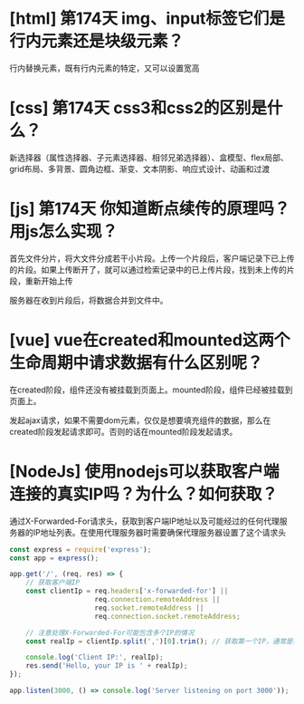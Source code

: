 # [html] 第174天 img、input标签它们是行内元素还是块级元素？

行内替换元素，既有行内元素的特定，又可以设置宽高

# [css] 第174天 css3和css2的区别是什么？

新选择器（属性选择器、子元素选择器、相邻兄弟选择器）、盒模型、flex局部、grid布局、多背景、圆角边框、渐变、文本阴影、响应式设计、动画和过渡

# [js] 第174天 你知道断点续传的原理吗？用js怎么实现？

首先文件分片，将大文件分成若干小片段。上传一个片段后，客户端记录下已上传的片段。如果上传断开了，就可以通过检索记录中的已上传片段，找到未上传的片段，重新开始上传

服务器在收到片段后，将数据合并到文件中。

# [vue] vue在created和mounted这两个生命周期中请求数据有什么区别呢？

在created阶段，组件还没有被挂载到页面上。mounted阶段，组件已经被挂载到页面上。

发起ajax请求，如果不需要dom元素，仅仅是想要填充组件的数据，那么在created阶段发起请求即可。否则的话在mounted阶段发起请求。

# [NodeJs] 使用nodejs可以获取客户端连接的真实IP吗？为什么？如何获取？

通过X-Forwarded-For请求头，获取到客户端IP地址以及可能经过的任何代理服务器的IP地址列表。在使用代理服务器时需要确保代理服务器设置了这个请求头

```javascript
const express = require('express');
const app = express();

app.get('/', (req, res) => {
    // 获取客户端IP
    const clientIp = req.headers['x-forwarded-for'] ||
                     req.connection.remoteAddress ||
                     req.socket.remoteAddress ||
                     req.connection.socket.remoteAddress;

    // 注意处理X-Forwarded-For可能包含多个IP的情况
    const realIp = clientIp.split(',')[0].trim(); // 获取第一个IP，通常是客户端IP

    console.log('Client IP:', realIp);
    res.send('Hello, your IP is ' + realIp);
});

app.listen(3000, () => console.log('Server listening on port 3000'));
```
